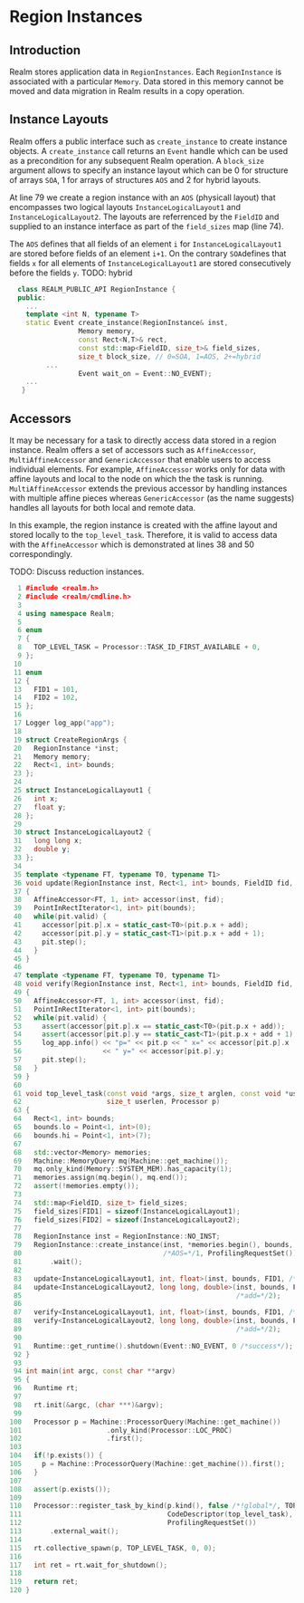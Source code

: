 # Region Instances
## Introduction
Realm stores application data in `RegionInstances`. Each
`RegionInstance` is associated with a particular `Memory`. Data
stored in this memory cannot be moved and data migration in Realm
results in a copy operation.

## Instance Layouts
Realm offers a public interface such as `create_instance` to create
instance objects.
A `create_instance` call returns an `Event`
handle which can be used as a precondition for any subsequent Realm
operation. A `block_size` argument allows to specify an instance
layout which can be 0 for structure of arrays `SOA`, 1 for arrays of
structures `AOS` and 2 for hybrid layouts.

At line 79 we create a region instance with an `AOS` (physicall layout) that
encompasses two logical layouts `InstanceLogicalLayout1` and
`InstanceLogicalLayout2`. The layouts are referrenced by the `FieldID`
and supplied to an instance interface as part of the `field_sizes` map
(line 74).

The `AOS` defines that all fields of an element `i` for
`InstanceLogicalLayout1`
are stored  before fields of an element `i+1`. On the contrary
`SOA`defines that fields `x` for all elements of `InstanceLogicalLayout1`
are stored consecutively before the fields `y`. TODO: hybrid

```c++
  class REALM_PUBLIC_API RegionInstance {
  public:
    ...
    template <int N, typename T>
    static Event create_instance(RegionInstance& inst,
				 Memory memory,
				 const Rect<N,T>& rect,
				 const std::map<FieldID, size_t>& field_sizes,
				 size_t block_size, // 0=SOA, 1=AOS, 2+=hybrid
         ...
				 Event wait_on = Event::NO_EVENT);
    ...
   }
```

## Accessors
It may be necessary for a task to directly access data stored in a
region instance. Realm offers a set of accessors such as
`AffineAccessor`, `MultiAffineAccessor` and `GenericAccessor` that
enable users to access individual elements. For example, `AffineAccessor` 
works only for data with affine layouts and local to the node on which
the the task is running.
`MultiAffineAccessor` extends the previous accessor by handling
instances with multiple affine pieces whereas `GenericAccessor` (as the name
suggests) handles all layouts for both local and remote data.

In this example, the region instance is created with the affine layout and
stored locally to the `top_level_task`. Therefore, it is valid to
access data with the `AffineAccessor` which is demonstrated at lines 38
and 50 correspondingly.

TODO: Discuss reduction instances.


```c++
  1 #include <realm.h>
  2 #include <realm/cmdline.h>
  3 
  4 using namespace Realm;
  5 
  6 enum
  7 {
  8   TOP_LEVEL_TASK = Processor::TASK_ID_FIRST_AVAILABLE + 0,
  9 };
 10 
 11 enum
 12 {
 13   FID1 = 101,
 14   FID2 = 102,
 15 };
 16 
 17 Logger log_app("app");
 18 
 19 struct CreateRegionArgs {
 20   RegionInstance *inst;
 21   Memory memory;
 22   Rect<1, int> bounds;
 23 };
 24 
 25 struct InstanceLogicalLayout1 {
 26   int x;
 27   float y;
 28 };
 29 
 30 struct InstanceLogicalLayout2 {
 31   long long x;
 32   double y;
 33 };
 34 
 35 template <typename FT, typename T0, typename T1>
 36 void update(RegionInstance inst, Rect<1, int> bounds, FieldID fid, int add)
 37 {
 38   AffineAccessor<FT, 1, int> accessor(inst, fid);
 39   PointInRectIterator<1, int> pit(bounds);
 40   while(pit.valid) {
 41     accessor[pit.p].x = static_cast<T0>(pit.p.x + add);
 42     accessor[pit.p].y = static_cast<T1>(pit.p.x + add + 1);
 43     pit.step();
 44   }
 45 }
 46 
 47 template <typename FT, typename T0, typename T1>
 48 void verify(RegionInstance inst, Rect<1, int> bounds, FieldID fid, int add)
 49 {
 50   AffineAccessor<FT, 1, int> accessor(inst, fid);
 51   PointInRectIterator<1, int> pit(bounds);
 52   while(pit.valid) {
 53     assert(accessor[pit.p].x == static_cast<T0>(pit.p.x + add));
 54     assert(accessor[pit.p].y == static_cast<T1>(pit.p.x + add + 1));
 55     log_app.info() << "p=" << pit.p << " x=" << accessor[pit.p].x
 56                    << " y=" << accessor[pit.p].y;
 57     pit.step();
 58   }
 59 }
 60 
 61 void top_level_task(const void *args, size_t arglen, const void *userdata,
 62                     size_t userlen, Processor p)
 63 {
 64   Rect<1, int> bounds;
 65   bounds.lo = Point<1, int>(0);
 66   bounds.hi = Point<1, int>(7);
 67 
 68   std::vector<Memory> memories;
 69   Machine::MemoryQuery mq(Machine::get_machine());
 70   mq.only_kind(Memory::SYSTEM_MEM).has_capacity(1);
 71   memories.assign(mq.begin(), mq.end());
 72   assert(!memories.empty());
 73 
 74   std::map<FieldID, size_t> field_sizes;
 75   field_sizes[FID1] = sizeof(InstanceLogicalLayout1);
 76   field_sizes[FID2] = sizeof(InstanceLogicalLayout2);
 77 
 78   RegionInstance inst = RegionInstance::NO_INST;
 79   RegionInstance::create_instance(inst, *memories.begin(), bounds, field_sizes,
 80                                   /*AOS=*/1, ProfilingRequestSet())
 81       .wait();
 82 
 83   update<InstanceLogicalLayout1, int, float>(inst, bounds, FID1, /*add=*/1);
 84   update<InstanceLogicalLayout2, long long, double>(inst, bounds, FID2,
 85                                                     /*add=*/2);
 86 
 87   verify<InstanceLogicalLayout1, int, float>(inst, bounds, FID1, /*add=*/1);
 88   verify<InstanceLogicalLayout2, long long, double>(inst, bounds, FID2,
 89                                                     /*add=*/2);
 90 
 91   Runtime::get_runtime().shutdown(Event::NO_EVENT, 0 /*success*/);
 92 }
 93 
 94 int main(int argc, const char **argv)
 95 {
 96   Runtime rt;
 97 
 98   rt.init(&argc, (char ***)&argv);
 99 
100   Processor p = Machine::ProcessorQuery(Machine::get_machine())
101                     .only_kind(Processor::LOC_PROC)
102                     .first();
103 
104   if(!p.exists()) {
105     p = Machine::ProcessorQuery(Machine::get_machine()).first();
106   }
107 
108   assert(p.exists());
109 
110   Processor::register_task_by_kind(p.kind(), false /*!global*/, TOP_LEVEL_TASK,
111                                    CodeDescriptor(top_level_task),
112                                    ProfilingRequestSet())
113       .external_wait();
114 
115   rt.collective_spawn(p, TOP_LEVEL_TASK, 0, 0);
116 
117   int ret = rt.wait_for_shutdown();
118 
119   return ret;
120 }
```
